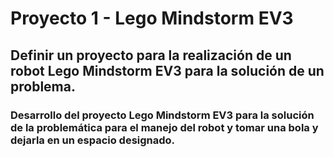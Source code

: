 # Proyecto 1 - Lego Mindstorm EV3

## Definir un proyecto para la realización de un robot Lego Mindstorm EV3 para la solución de un problema.

### Desarrollo del proyecto Lego Mindstorm EV3 para la solución de la problemática para el manejo del robot y tomar una bola y dejarla en un espacio designado.